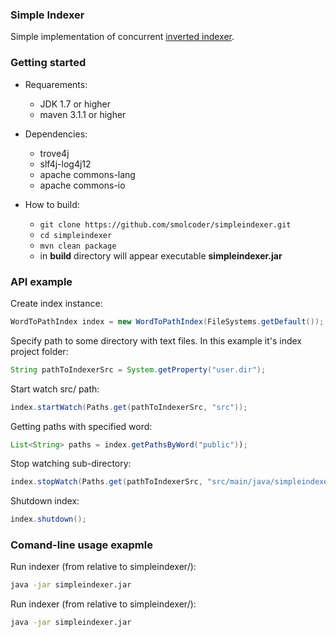 ### Simple Indexer ###

Simple implementation of concurrent [inverted indexer](http://en.wikipedia.org/wiki/Inverted_index).

### Getting started ###

* Requarements:
    * JDK 1.7 or higher
    * maven 3.1.1 or higher

* Dependencies:
    * trove4j
    * slf4j-log4j12
    * apache commons-lang
    * apache commons-io

* How to build:
    * `git clone https://github.com/smolcoder/simpleindexer.git`
    * `cd simpleindexer`
    *  `mvn clean package`
    * in **build** directory will appear executable **simpleindexer.jar**

### API example ###
Create index instance:
```java
WordToPathIndex index = new WordToPathIndex(FileSystems.getDefault());
```
Specify path to some directory with text files. In this example it's index project folder:
```java
String pathToIndexerSrc = System.getProperty("user.dir");
```
Start watch src/ path:
```java
index.startWatch(Paths.get(pathToIndexerSrc, "src"));
```
Getting paths with specified word:
```java
List<String> paths = index.getPathsByWord("public"));
```
Stop watching sub-directory:
```java
index.stopWatch(Paths.get(pathToIndexerSrc, "src/main/java/simpleindexer/fs"));
```
Shutdown index:
```java
index.shutdown();
```
### Comand-line usage exapmle ####
Run indexer (from relative to simpleindexer/):
```bash
java -jar simpleindexer.jar
```
Run indexer (from relative to simpleindexer/):
```bash
java -jar simpleindexer.jar
```
